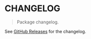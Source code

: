 # CHANGELOG

> Package changelog.

See [GitHub Releases](https://github.com/stdlib-js/math-base-special-gcd/releases) for the changelog.